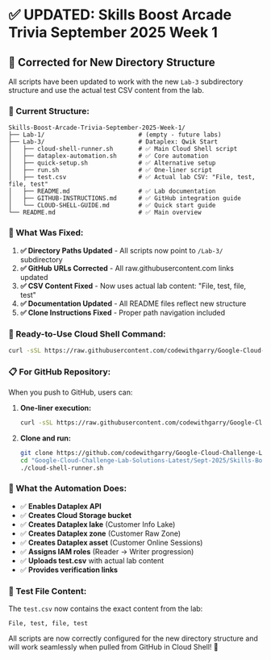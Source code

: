 # ✅ UPDATED: Skills Boost Arcade Trivia September 2025 Week 1

## 🎯 Corrected for New Directory Structure

All scripts have been updated to work with the new `Lab-3` subdirectory structure and use the actual test CSV content from the lab.

### 📁 Current Structure:
```
Skills-Boost-Arcade-Trivia-September-2025-Week-1/
├── Lab-1/                          # (empty - future labs)
├── Lab-3/                          # Dataplex: Qwik Start
│   ├── cloud-shell-runner.sh       # ✅ Main Cloud Shell script
│   ├── dataplex-automation.sh      # ✅ Core automation
│   ├── quick-setup.sh              # ✅ Alternative setup
│   ├── run.sh                      # ✅ One-liner script
│   ├── test.csv                    # ✅ Actual lab CSV: "File, test, file, test"
│   ├── README.md                   # ✅ Lab documentation
│   ├── GITHUB-INSTRUCTIONS.md      # ✅ GitHub integration guide
│   └── CLOUD-SHELL-GUIDE.md        # ✅ Quick start guide
└── README.md                       # ✅ Main overview
```

### 🔧 What Was Fixed:

1. **✅ Directory Paths Updated** - All scripts now point to `/Lab-3/` subdirectory
2. **✅ GitHub URLs Corrected** - All raw.githubusercontent.com links updated
3. **✅ CSV Content Fixed** - Now uses actual lab content: "File, test, file, test"
4. **✅ Documentation Updated** - All README files reflect new structure
5. **✅ Clone Instructions Fixed** - Proper path navigation included

### 🚀 Ready-to-Use Cloud Shell Command:

```bash
curl -sSL https://raw.githubusercontent.com/codewithgarry/Google-Cloud-Challenge-Lab-Solutions-Latest/main/Sept-2025/Skills-Boost-Arcade-Trivia-September-2025-Week-1/Lab-3/cloud-shell-runner.sh | bash
```

### 📋 For GitHub Repository:

When you push to GitHub, users can:

1. **One-liner execution:**
   ```bash
   curl -sSL https://raw.githubusercontent.com/codewithgarry/Google-Cloud-Challenge-Lab-Solutions-Latest/main/Sept-2025/Skills-Boost-Arcade-Trivia-September-2025-Week-1/Lab-3/cloud-shell-runner.sh | bash
   ```

2. **Clone and run:**
   ```bash
   git clone https://github.com/codewithgarry/Google-Cloud-Challenge-Lab-Solutions-Latest.git
   cd "Google-Cloud-Challenge-Lab-Solutions-Latest/Sept-2025/Skills-Boost-Arcade-Trivia-September-2025-Week-1/Lab-3"
   ./cloud-shell-runner.sh
   ```

### 🎯 What the Automation Does:

- ✅ **Enables Dataplex API**
- ✅ **Creates Cloud Storage bucket**
- ✅ **Creates Dataplex lake** (Customer Info Lake)
- ✅ **Creates Dataplex zone** (Customer Raw Zone)
- ✅ **Creates Dataplex asset** (Customer Online Sessions)
- ✅ **Assigns IAM roles** (Reader → Writer progression)
- ✅ **Uploads test.csv** with actual lab content
- ✅ **Provides verification links**

### 📄 Test File Content:
The `test.csv` now contains the exact content from the lab:
```
File, test, file, test
```

All scripts are now correctly configured for the new directory structure and will work seamlessly when pulled from GitHub in Cloud Shell! 🎉
